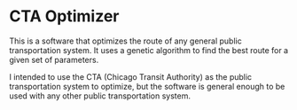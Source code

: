 # CTA Optimizer

This is a software that optimizes the route of any general public transportation system. It uses a genetic algorithm to find the best route for a given set of parameters.

I intended to use the CTA (Chicago Transit Authority) as the public transportation system to optimize, but the software is general enough to be used with any other public transportation system.

